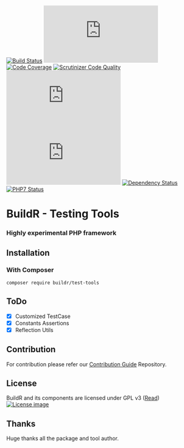 [![Build Status](http://ci.zolli.hu/buildStatus/icon?job=Test%20Tools)](http://ci.zolli.hu/job/Test%20Tools/)
[![Build Stability](http://status.buildr-framework.io/buildstatus/status_modules.php?jobName=Test%20Tools&type=stability)](http://ci.zolli.hu/job/Test%20Tools/)
[![Code Coverage](https://scrutinizer-ci.com/g/BuildrPHP/Test-Tools/badges/coverage.png?b=master)](https://scrutinizer-ci.com/g/BuildrPHP/Test-Tools/?branch=master)
[![Scrutinizer Code Quality](https://scrutinizer-ci.com/g/BuildrPHP/Test-Tools/badges/quality-score.png?b=master)](https://scrutinizer-ci.com/g/BuildrPHP/Test-Tools/?branch=master)
[![Test Results](http://status.buildr-framework.io/buildstatus/status_modules.php?jobName=Test%20Tools&type=tests)](http://ci.zolli.hu/job/Test%20Tools/)
[![CRAP Report](http://status.buildr-framework.io/buildstatus/status_modules.php?jobName=Test%20Tools&type=crap)](http://ci.zolli.hu/job/Test%20Tools/)
[![Dependency Status](https://www.versioneye.com/user/projects/568fc46b691e2d002b0000f0/badge.svg?style=flat)](https://www.versioneye.com/user/projects/568fc46b691e2d002b0000f0)
[![PHP7 Status](https://img.shields.io/badge/PHP7-tested-8892BF.svg)](https://github.com/BuildrPHP/Test-Tools)

# BuildR - Testing Tools
### Highly experimental PHP framework

## Installation

### With Composer

```
composer require buildr/test-tools
```

## ToDo

 - [X] Customized TestCase
 - [X] Constants Assertions
 - [X] Reflection Utils

## Contribution

For contribution please refer our [Contribution Guide](https://github.com/BuildrPHP/Coding-Standard) Repository.

## License

BuildR and its components are licensed under GPL v3 ([Read](https://raw.githubusercontent.com/BuildrPHP/Test-Tools/master/LICENSE.md))
[![License image](http://gplv3.fsf.org/gplv3-88x31.png)]()

## Thanks

Huge thanks all the package and tool author.
